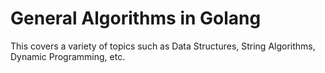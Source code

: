 # General Algorithms in Golang

This covers a variety of topics such as Data Structures, String Algorithms, Dynamic Programming, etc.